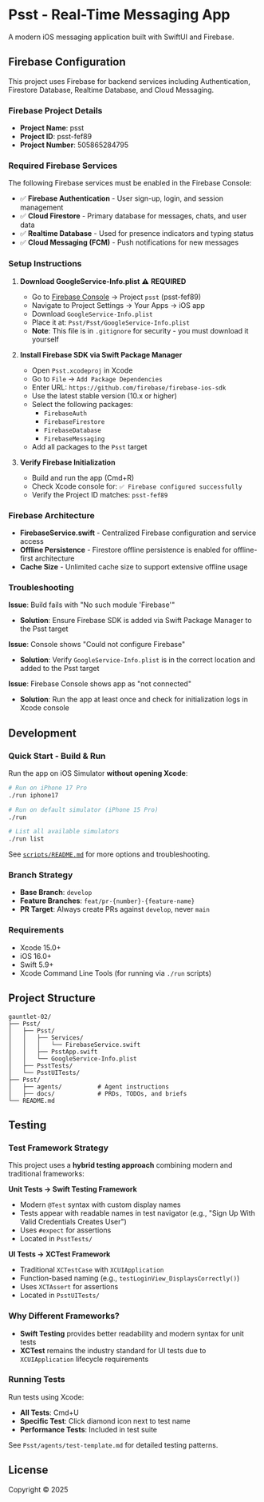 # Psst - Real-Time Messaging App

A modern iOS messaging application built with SwiftUI and Firebase.

## Firebase Configuration

This project uses Firebase for backend services including Authentication, Firestore Database, Realtime Database, and Cloud Messaging.

### Firebase Project Details

- **Project Name**: psst
- **Project ID**: psst-fef89
- **Project Number**: 505865284795

### Required Firebase Services

The following Firebase services must be enabled in the Firebase Console:

- ✅ **Firebase Authentication** - User sign-up, login, and session management
- ✅ **Cloud Firestore** - Primary database for messages, chats, and user data
- ✅ **Realtime Database** - Used for presence indicators and typing status
- ✅ **Cloud Messaging (FCM)** - Push notifications for new messages

### Setup Instructions

1. **Download GoogleService-Info.plist** ⚠️ **REQUIRED**
   - Go to [Firebase Console](https://console.firebase.google.com) → Project `psst` (psst-fef89)
   - Navigate to Project Settings → Your Apps → iOS app
   - Download `GoogleService-Info.plist`
   - Place it at: `Psst/Psst/GoogleService-Info.plist`
   - **Note**: This file is in `.gitignore` for security - you must download it yourself

2. **Install Firebase SDK via Swift Package Manager**
   - Open `Psst.xcodeproj` in Xcode
   - Go to `File` → `Add Package Dependencies`
   - Enter URL: `https://github.com/firebase/firebase-ios-sdk`
   - Use the latest stable version (10.x or higher)
   - Select the following packages:
     - `FirebaseAuth`
     - `FirebaseFirestore`
     - `FirebaseDatabase`
     - `FirebaseMessaging`
   - Add all packages to the `Psst` target

3. **Verify Firebase Initialization**
   - Build and run the app (Cmd+R)
   - Check Xcode console for: `✅ Firebase configured successfully`
   - Verify the Project ID matches: `psst-fef89`

### Firebase Architecture

- **FirebaseService.swift** - Centralized Firebase configuration and service access
- **Offline Persistence** - Firestore offline persistence is enabled for offline-first architecture
- **Cache Size** - Unlimited cache size to support extensive offline usage

### Troubleshooting

**Issue**: Build fails with "No such module 'Firebase'"
- **Solution**: Ensure Firebase SDK is added via Swift Package Manager to the Psst target

**Issue**: Console shows "Could not configure Firebase"
- **Solution**: Verify `GoogleService-Info.plist` is in the correct location and added to the Psst target

**Issue**: Firebase Console shows app as "not connected"
- **Solution**: Run the app at least once and check for initialization logs in Xcode console

## Development

### Quick Start - Build & Run

Run the app on iOS Simulator **without opening Xcode**:

```bash
# Run on iPhone 17 Pro
./run iphone17

# Run on default simulator (iPhone 15 Pro)
./run

# List all available simulators
./run list
```

See [`scripts/README.md`](scripts/README.md) for more options and troubleshooting.

### Branch Strategy

- **Base Branch**: `develop`
- **Feature Branches**: `feat/pr-{number}-{feature-name}`
- **PR Target**: Always create PRs against `develop`, never `main`

### Requirements

- Xcode 15.0+
- iOS 16.0+
- Swift 5.9+
- Xcode Command Line Tools (for running via `./run` scripts)

## Project Structure

```
gauntlet-02/
├── Psst/
│   ├── Psst/
│   │   ├── Services/
│   │   │   └── FirebaseService.swift
│   │   ├── PsstApp.swift
│   │   └── GoogleService-Info.plist
│   ├── PsstTests/
│   └── PsstUITests/
├── Psst/
│   ├── agents/          # Agent instructions
│   ├── docs/            # PRDs, TODOs, and briefs
└── README.md
```

## Testing

### Test Framework Strategy

This project uses a **hybrid testing approach** combining modern and traditional frameworks:

**Unit Tests → Swift Testing Framework**
- Modern `@Test` syntax with custom display names
- Tests appear with readable names in test navigator (e.g., "Sign Up With Valid Credentials Creates User")
- Uses `#expect` for assertions
- Located in `PsstTests/`

**UI Tests → XCTest Framework**
- Traditional `XCTestCase` with `XCUIApplication`
- Function-based naming (e.g., `testLoginView_DisplaysCorrectly()`)
- Uses `XCTAssert` for assertions
- Located in `PsstUITests/`

### Why Different Frameworks?

- **Swift Testing** provides better readability and modern syntax for unit tests
- **XCTest** remains the industry standard for UI tests due to `XCUIApplication` lifecycle requirements

### Running Tests

Run tests using Xcode:
- **All Tests**: Cmd+U
- **Specific Test**: Click diamond icon next to test name
- **Performance Tests**: Included in test suite

See `Psst/agents/test-template.md` for detailed testing patterns.

## License

Copyright © 2025
